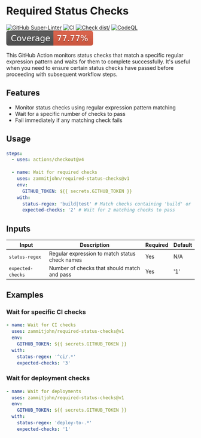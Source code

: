 # Required Status Checks

[![GitHub Super-Linter](https://github.com/zammitjohn/required-status-checks/actions/workflows/linter.yml/badge.svg)](https://github.com/super-linter/super-linter)
![CI](https://github.com/zammitjohn/required-status-checks/actions/workflows/ci.yml/badge.svg)
[![Check dist/](https://github.com/zammitjohn/required-status-checks/actions/workflows/check-dist.yml/badge.svg)](https://github.com/zammitjohn/required-status-checks/actions/workflows/check-dist.yml)
[![CodeQL](https://github.com/zammitjohn/required-status-checks/actions/workflows/codeql-analysis.yml/badge.svg)](https://github.com/zammitjohn/required-status-checks/actions/workflows/codeql-analysis.yml)
[![Coverage](./badges/coverage.svg)](./badges/coverage.svg)

This GitHub Action monitors status checks that match a specific regular
expression pattern and waits for them to complete successfully. It's useful when
you need to ensure certain status checks have passed before proceeding with
subsequent workflow steps.

## Features

- Monitor status checks using regular expression pattern matching
- Wait for a specific number of checks to pass
- Fail immediately if any matching check fails

## Usage

```yaml
steps:
  - uses: actions/checkout@v4

  - name: Wait for required checks
    uses: zammitjohn/required-status-checks@v1
    env:
      GITHUB_TOKEN: ${{ secrets.GITHUB_TOKEN }}
    with:
      status-regex: 'build|test' # Match checks containing 'build' or 'test'
      expected-checks: '2' # Wait for 2 matching checks to pass
```

## Inputs

| Input             | Description                                    | Required | Default |
| ----------------- | ---------------------------------------------- | -------- | ------- |
| `status-regex`    | Regular expression to match status check names | Yes      | N/A     |
| `expected-checks` | Number of checks that should match and pass    | Yes      | '1'     |

## Examples

### Wait for specific CI checks

```yaml
- name: Wait for CI checks
  uses: zammitjohn/required-status-checks@v1
  env:
    GITHUB_TOKEN: ${{ secrets.GITHUB_TOKEN }}
  with:
    status-regex: '^ci/.*'
    expected-checks: '3'
```

### Wait for deployment checks

```yaml
- name: Wait for deployments
  uses: zammitjohn/required-status-checks@v1
  env:
    GITHUB_TOKEN: ${{ secrets.GITHUB_TOKEN }}
  with:
    status-regex: 'deploy-to-.*'
    expected-checks: '1'
```
